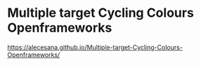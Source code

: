 # Multiple target Cycling Colours Openframeworks

https://alecesana.github.io/Multiple-target-Cycling-Colours-Openframeworks/
